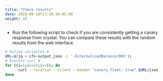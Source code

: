 ```yaml
---
title: "Check results"
date: 2018-09-18T17:39:30-05:00
weight: 10
---
```


* Run the following script to check if you are consistently getting a canary response from crystal. You can compare these results with the random results from the web interface.

```bash
# Define variables #
URL=$(jq < cfn-output.json -r '.ExternalLoadBalancerDNS');
# Execute curl #
for ((i=1;i<=15;i++)); do
      curl --location --silent --header "canary_fleet: true" $URL/json | jq ' .';
done
```